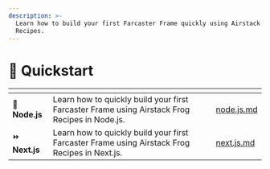 ```yaml
---
description: >-
  Learn how to build your first Farcaster Frame quickly using Airstack Frog
  Recipes.
---
```


# 🚀 Quickstart

<table data-view="cards"><thead><tr><th></th><th></th><th></th><th data-hidden data-card-target data-type="content-ref"></th></tr></thead><tbody><tr><td><span data-gb-custom-inline data-tag="emoji" data-code="1f5fc">🗼</span> <strong>Node.js</strong></td><td>Learn how to quickly build your first Farcaster Frame using Airstack Frog Recipes in Node.js.</td><td></td><td><a href="node.js.md">node.js.md</a></td></tr><tr><td><span data-gb-custom-inline data-tag="emoji" data-code="23e9">⏩</span> <strong>Next.js</strong></td><td>Learn how to quickly build your first Farcaster Frame using Airstack Frog Recipes in Next.js.</td><td></td><td><a href="next.js.md">next.js.md</a></td></tr></tbody></table>
